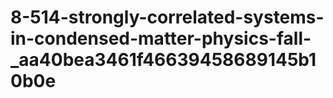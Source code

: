 # 8-514-strongly-correlated-systems-in-condensed-matter-physics-fall-_aa40bea3461f46639458689145b10b0e